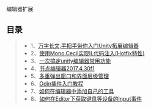 编辑器扩展

目录
----
>* 1、[万字长文,手把手带你入门Unity拓展编辑器](https://mp.weixin.qq.com/s/96N9NkQPFhgNBeEbV_S5wg)
>* 2、[使用Mono.Cecil实现IL代码注入(Hotfix特性)](https://www.jianshu.com/p/a5276aadccdd?from=singlemessage)
>* 3、[一次搞定unity编辑器常用功能](https://yq.aliyun.com/articles/69190)
>* 4、[节点编辑器2017.4.30f1]()
>* 5、[多重弹出窗口和界面层级管理]()
>* 6、[Odin插件入门教程](http://tonytang1990.github.io/2019/05/15/Odin%E6%8F%92%E4%BB%B6/)
>* 7、[如何在编辑器中添加自己的工具](https://www.cnblogs.com/ZhYQ-Note/articles/5846239.html)
>* 8、[如何在Editor下获取键盘等设备的Input事件](https://www.bobsong.net/945.html)

